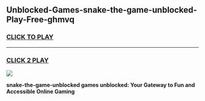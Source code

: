 
## Unblocked-Games-snake-the-game-unblocked-Play-Free-ghmvq
<h3>
<a href="https://premium76.site?title=snake-the-game-unblocked&ref=10A">CLICK TO PLAY</a></h3>
<hr>

<h3>
<a href="https://premium76.site?title=snake-the-game-unblocked&ref=10A">CLICK 2 PLAY</a>
  
</h3>

<a href="https://premium76.site?title=snake-the-game-unblocked&ref=10A"><img src="https://clearcache.store/games.png"></a>


**snake-the-game-unblocked games unblocked: Your Gateway to Fun and Accessible Online Gaming**
